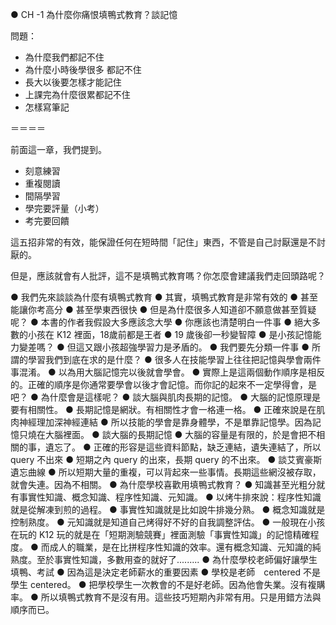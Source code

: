 ●	CH -1 為什麼你痛恨填鴨式教育？談記憶

問題：

* 為什麼我們都記不住
* 為什麼小時後學很多 都記不住
* 長大以後要怎樣才能記住
* 上課完為什麼很累都記不住
* 怎樣寫筆記

＝＝＝＝

前面這一章，我們提到。

* 刻意練習
* 重複閱讀
* 間隔學習
* 學完要評量（小考）
* 考完要回饋

這五招非常的有效，能保證任何在短時間「記住」東西，不管是自己討厭還是不討厭的。

但是，應該就會有人批評，這不是填鴨式教育嗎？你怎麼會建議我們走回頭路呢？

●	我們先來談談為什麼有填鴨式教育
●	其實，填鴨式教育是非常有效的
●	甚至能讓你考高分
●	甚至學東西很快
●	但是為什麼很多人知道卻不願意做甚至質疑呢？
●	本書的作者我假設大多應該念大學
●	你應該也清楚明白一件事
●	絕大多數的小孩在 K12 裡面，18歲前都是王者
●	19 歲後卻一秒變智障
●	是小孩記憶能力變差嗎？
●	但這又跟小孩超強學習力是矛盾的。
●	我們要先分類一件事
●	所謂的學習我們到底在求的是什麼？
●	很多人在技能學習上往往把記憶與學會兩件事混淆。
●	以為用大腦記憶完以後就會學會。
●	實際上是這兩個動作順序是相反的。正確的順序是你通常要學會以後才會記憶。而你記的起來不一定學得會，是吧？
●	為什麼會是這樣呢？
●	談大腦與肌肉長期的記憶。
●	大腦的記憶原理是要有相關性。
●	長期記憶是網狀。有相關性才會一格連一格。
●	正確來說是在肌肉神經理加深神經連結
●	所以技能的學會是靠身體學，不是單靠記憶學。因為記憶只燒在大腦裡面。
●	談大腦的長期記憶
●	大腦的容量是有限的，於是會把不相關的事，遺忘了。
●	正確的形容是這些資料節點，缺乏連結，遺失連結了，所以 query 不出來
●	短期之內 query 的出來，長期 query 的不出來。
●	談艾賓豪斯遺忘曲線
●	所以短期大量的重複，可以背起來一些事情。長期這些網沒被存取，就會失連。因為不相關。
●	為什麼學校喜歡用填鴨式教育？
●	知識甚至光粗分就有事實性知識、概念知識、程序性知識、元知識。
●	以烤牛排來說：程序性知識就是從解凍到煎的過程。
●	事實性知識就是比如說牛排幾分熟。
●	概念知識就是控制熟度。
●	元知識就是知道自己烤得好不好的自我調整評估。
●	一般現在小孩在玩的 K12 玩的就是在「短期測驗競賽」裡面測驗「事實性知識」的記憶精確程度。
●	而成人的職業，是在比拼程序性知識的效率。還有概念知識、元知識的純熟度。至於事實性知識，多數用查的就好了.........
●	為什麼學校老師偏好讓學生填鴨、考試
●	因為這是決定老師薪水的重要因素
●	學校是老師　centered 不是學生 centered。
●	把學校學生一次教會的不是好老師。因為他會失業。沒有複購率。
●	所以填鴨式教育不是沒有用。這些技巧短期內非常有用。只是用錯方法與順序而已。
